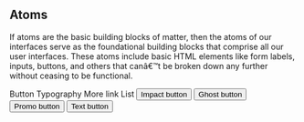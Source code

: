 <el-container id="app-container">
  <app-sidebar></app-sidebar>
  <el-container>
    <el-main>
      <div class="narrow-page">
        <h2>Atoms</h2>
        <p>If atoms are the basic building blocks of matter, then the atoms of our interfaces serve 
          as the foundational building blocks that comprise all our user interfaces.
          These atoms include basic HTML elements like form labels, inputs, buttons, and others that canâ€™t be 
          broken down any further without ceasing to be functional.</p>
        <el-row :gutter="20">
          <el-col :xs="12" :sm="8" :lg="6">
            <shortcut link="/atoms/button">Button</shortcut>
          </el-col>
          <el-col :xs="12" :sm="8" :lg="6">
            <shortcut link="/atoms/card">Typography</shortcut>
          </el-col>
          <el-col :xs="12" :sm="8" :lg="6">
            <shortcut link="/atoms/morelink">More link</shortcut>
          </el-col>
          <el-col :xs="12" :sm="8" :lg="6">
            <shortcut link="/atoms/list">List</shortcut>
          </el-col>
        </el-row>
        <raw-code language="js">
          <button class="button impact">Impact button</button>
          <button class="button ghost">Ghost button</button>
          <button class="button promo">Promo button</button>
          <button class="button">Text button</button>
        </raw-code>
      </div>
    </el-main>
  </el-container>
</el-container>